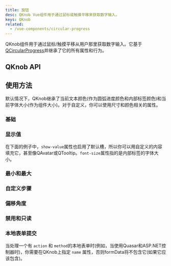 ```yaml
---
title: 旋钮
desc: QKnob Vue组件用于通过鼠标或触摸平移来获取数字输入。
keys: QKnob
related:
  - /vue-components/circular-progress
---
```


QKnob组件用于通过鼠标/触摸平移从用户那里获取数字输入。它基于[QCircularProgress](/vue-components/circular-progress)并继承了它的所有属性和行为。

## QKnob API

<doc-api file="QKnob" />

## 使用方法

默认情况下，QKnob继承了当前文本颜色(作为圆弧进度颜色和内部标签颜色)和当前字体大小(作为组件大小)。对于自定义，你可以使用尺寸和颜色相关的属性。

### 基础

<doc-example title="基础" file="QKnob/Basic" />

### 显示值

在下面的例子中，`show-value`属性也启用了默认槽，所以你可以用自定义的内容填充它，甚至像QAvatar或QTooltip。`font-size`属性指的是内部标签的字体大小。

<doc-example title="显示值" file="QKnob/ShowValue" />

### 最小和最大

<doc-example title="自定义最小/最大" file="QKnob/MinMax" />

### 自定义步骤

<doc-example title="自定义步长" file="QKnob/Step" />

### 偏移角度

<doc-example title="偏移角度" file="QKnob/Angle" />

### 禁用和只读

<doc-example title="禁用和只读" file="QKnob/DisableReadonly" />

### 本地表单提交

当处理一个有 `action` 和 `method`的本地表单时(例如，当使用Quasar和ASP.NET控制器时)，你需要在QKnob上指定 `name` 属性，否则formData将不包含它(如果它应该包含)。

<doc-example title="本地表单" file="QKnob/NativeForm" />
